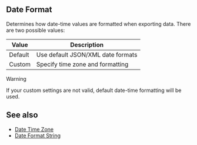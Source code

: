 Date Format
-----------
Determines how date-time values are formatted when exporting data. There are two possible values:

Value | Description
----- | -----------
Default | Use default JSON/XML date formats
Custom | Specify time zone and formatting

> [!WARNING]
> If your custom settings are not valid, default date-time formatting will be used.

See also
--------
 - [Date Time Zone](datetimezone.md)
 - [Date Format String](dateformatstring.md)